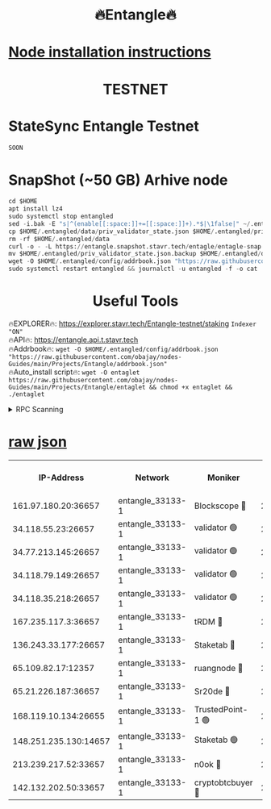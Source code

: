 <h1 align="center"> 🔥Entangle🔥</h1>

[Node installation instructions](https://github.com/obajay/nodes-Guides/tree/main/Projects/Entangle)
=

<h1 align="center"> TESTNET</h1>

# StateSync Entangle Testnet
```python
SOON
```
# SnapShot (~50 GB) Arhive node
```python
cd $HOME
apt install lz4
sudo systemctl stop entangled
sed -i.bak -E "s|^(enable[[:space:]]+=[[:space:]]+).*$|\1false|" ~/.entangled/config/config.toml
cp $HOME/.entangled/data/priv_validator_state.json $HOME/.entangled/priv_validator_state.json.backup
rm -rf $HOME/.entangled/data
curl -o - -L https://entangle.snapshot.stavr.tech/entagle/entagle-snap.tar.lz4 | lz4 -c -d - | tar -x -C $HOME/.entangled --strip-components 2
mv $HOME/.entangled/priv_validator_state.json.backup $HOME/.entangled/data/priv_validator_state.json
wget -O $HOME/.entangled/config/addrbook.json "https://raw.githubusercontent.com/obajay/nodes-Guides/main/Projects/Entangle/addrbook.json"
sudo systemctl restart entangled && journalctl -u entangled -f -o cat
```
 <h1 align="center"> Useful Tools</h1>
 
🔥EXPLORER🔥: https://explorer.stavr.tech/Entangle-testnet/staking        `Indexer "ON"` \
🔥API🔥:      https://entangle.api.t.stavr.tech \
🔥Addrbook🔥: ```wget -O $HOME/.entangled/config/addrbook.json "https://raw.githubusercontent.com/obajay/nodes-Guides/main/Projects/Entangle/addrbook.json"``` \
🔥Auto_install script🔥:  `wget -O entaglet https://raw.githubusercontent.com/obajay/nodes-Guides/main/Projects/Entangle/entaglet && chmod +x entaglet && ./entaglet`


<details>
<summary>RPC Scanning</summary>

<h2 align="center"> We scan nodes in real time every 4 hours. And we provide the final result of RPC endpoints.
We cannot influence the operation of these nodes in any way. </h2>


```python
If Voting Power is higher than 0 --> then the Node is a validator of the network and may be subject to attack and be a potential threat to the chain.
```
```python
We marked such validators with a red symbol
```

</details>

[raw json](https://rpc-check.entangt.stavr.tech/entangt/rpc-entangt-result.json)
=


<table><tr><th>IP-Address</th><th>Network</th><th>Moniker</th><th>Latest Block Height</th><th>Earliest Block Height</th><th>Catching Up</th><th>Tx Index</th><th>Voting Power</th><th>Scan Time</th></tr><tr><td>161.97.180.20:36657</td><td>entangle_33133-1</td><td>Blockscope 🔴</td><td>2718808</td><td>1</td><td>False</td><td>off</td><td>309760544247204</td><td>2024-03-20T01:49:44.172759338UTC</td></tr><tr><td>34.118.55.23:26657</td><td>entangle_33133-1</td><td>validator 🟢</td><td>2718808</td><td>1</td><td>False</td><td>on</td><td>0</td><td>2024-03-20T01:49:46.852715792UTC</td></tr><tr><td>34.77.213.145:26657</td><td>entangle_33133-1</td><td>validator 🟢</td><td>2718808</td><td>1</td><td>False</td><td>on</td><td>0</td><td>2024-03-20T01:49:49.152614502UTC</td></tr><tr><td>34.118.79.149:26657</td><td>entangle_33133-1</td><td>validator 🟢</td><td>2718813</td><td>1</td><td>False</td><td>on</td><td>0</td><td>2024-03-20T01:50:06.153282369UTC</td></tr><tr><td>34.118.35.218:26657</td><td>entangle_33133-1</td><td>validator 🟢</td><td>2622113</td><td>1</td><td>False</td><td>on</td><td>0</td><td>2024-03-20T01:50:08.482190450UTC</td></tr><tr><td>167.235.117.3:36657</td><td>entangle_33133-1</td><td>tRDM 🔴</td><td>2718813</td><td>1</td><td>False</td><td>on</td><td>216776925020225</td><td>2024-03-20T01:50:08.752482814UTC</td></tr><tr><td>136.243.33.177:26657</td><td>entangle_33133-1</td><td>Staketab 🔴</td><td>2718809</td><td>660001</td><td>False</td><td>on</td><td>181152470618817</td><td>2024-03-20T01:49:57.508756133UTC</td></tr><tr><td>65.109.82.17:12357</td><td>entangle_33133-1</td><td>ruangnode 🔴</td><td>2718808</td><td>1312001</td><td>False</td><td>off</td><td>661262305895222</td><td>2024-03-20T01:49:44.513474652UTC</td></tr><tr><td>65.21.226.187:36657</td><td>entangle_33133-1</td><td>Sr20de 🔴</td><td>2718807</td><td>2049001</td><td>False</td><td>off</td><td>29534655065001</td><td>2024-03-20T01:49:41.659116065UTC</td></tr><tr><td>168.119.10.134:26655</td><td>entangle_33133-1</td><td>TrustedPoint-1 🟢</td><td>2718813</td><td>2268001</td><td>False</td><td>off</td><td>0</td><td>2024-03-20T01:50:08.961034920UTC</td></tr><tr><td>148.251.235.130:14657</td><td>entangle_33133-1</td><td>Staketab 🟢</td><td>2718807</td><td>2617001</td><td>False</td><td>off</td><td>0</td><td>2024-03-20T01:49:41.339726743UTC</td></tr><tr><td>213.239.217.52:33657</td><td>entangle_33133-1</td><td>n0ok 🔴</td><td>2718812</td><td>2618812</td><td>False</td><td>off</td><td>46611081777498279</td><td>2024-03-20T01:50:03.815954390UTC</td></tr><tr><td>142.132.202.50:33657</td><td>entangle_33133-1</td><td>cryptobtcbuyer 🔴</td><td>2718808</td><td>2619001</td><td>False</td><td>off</td><td>38886577247155343</td><td>2024-03-20T01:49:43.903378840UTC</td></tr></table>
